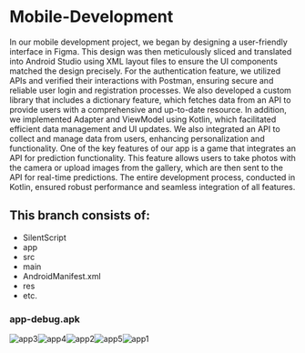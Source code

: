# Mobile-Development

In our mobile development project, we began by designing a user-friendly interface in Figma. This design was then meticulously sliced and translated into Android Studio using XML layout files to ensure the UI components matched the design precisely. For the authentication feature, we utilized APIs and verified their interactions with Postman, ensuring secure and reliable user login and registration processes. We also developed a custom library that includes a dictionary feature, which fetches data from an API to provide users with a comprehensive and up-to-date resource. In addition, we implemented Adapter and ViewModel using Kotlin, which facilitated efficient data management and UI updates. We also integrated an API to collect and manage data from users, enhancing personalization and functionality. One of the key features of our app is a game that integrates an API for prediction functionality. This feature allows users to take photos with the camera or upload images from the gallery, which are then sent to the API for real-time predictions. The entire development process, conducted in Kotlin, ensured robust performance and seamless integration of all features.

## This branch consists of:

* SilentScript
* app
* src
* main
* AndroidManifest.xml
* res
* etc.

### app-debug.apk

![app3](https://github.com/capstone-silent-script/C241-PS108/assets/113133813/db75edbb-fa23-4bf2-8b60-de09eb0a695f)![app4](https://github.com/capstone-silent-script/C241-PS108/assets/113133813/bced52fc-54f8-4d15-9140-49eb3964f8c3)![app2](https://github.com/capstone-silent-script/C241-PS108/assets/113133813/3bc71798-d648-40ce-a093-3e9ee9558672)![app5](https://github.com/capstone-silent-script/C241-PS108/assets/113133813/d1f358d4-b9a9-4baa-9682-6b00dde27cc7)![app1](https://github.com/capstone-silent-script/C241-PS108/assets/113133813/1b8e886d-6597-4722-8ef8-1ee4e3d47698)
